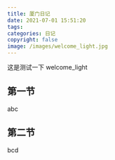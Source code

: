 ```yaml
---
title: 厦门日记
date: 2021-07-01 15:51:20
tags:
categories: 日记
copyright: false
image: /images/welcome_light.jpg
---
```

这是测试一下
welcome_light
## 第一节
abc

## 第二节

bcd